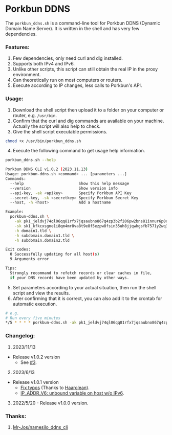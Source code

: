 # Porkbun DDNS

The `porkbun_ddns.sh` is a command-line tool for Porkbun DDNS (Dynamic Domain Name Server). It is written in the shell and has very few dependencies.

### Features:
1. Few dependencies, only need curl and dig installed.
2. Supports both IPv4 and IPv6.
3. Unlike other scripts, this script can still obtain the real IP in the proxy environment.
4. Can theoretically run on most computers or routers.
5. Execute according to IP changes, less calls to Porkbun's API.

### Usage:
1. Download the shell script then upload it to a folder on your computer or router, e.g. `/usr/bin`.
2. Confirm that the curl and dig commands are available on your machine. Actually the script will also help to check.
3. Give the shell script executable permissions.
```bash
chmod +x /usr/bin/porkbun_ddns.sh
```
4. Execute the following command to get usage help information.
```bash
porkbun_ddns.sh --help

Porkbun DDNS CLI v1.0.2 (2023.11.13)
Usage: porkbun-ddns.sh <command> ... [parameters ...]
Commands:
  --help                        Show this help message
  --version                     Show version info
  --api-key, -ak <apikey>       Specify Porkbun API Key
  --secret-key, -sk <secretkey> Specify Porkbun Secret Key
  --host, -h <host>             Add a hostname

Example:
  porkbun-ddns.sh \
    -ak pk1_jeldvj74ql06qq81rfx7jqsaubno867q4zp3b2fi06pw2bns81innur6p0oq3n7s \
    -sk sk1_kfkcxsgne1i8qm4mr8va8t9e8f5ezpw8fsin35uh8jjqwhgsfb7571y2wq3shdgx \
    -h domain1.tld \
    -h subdomain.domain1.tld \
    -h subdomain.domain2.tld

Exit codes:
  0 Successfully updating for all host(s)
  9 Arguments error

Tips:
  Strongly recommand to refetch records or clear caches in file,
  if your DNS records have been updated by other ways.
```
5. Set parameters according to your actual situation, then run the shell script and view the results.
6. After confirming that it is correct, you can also add it to the crontab for automatic execution.
```bash
# e.g.
# Run every five minutes
*/5 * * * * porkbun-ddns.sh -ak pk1_jeldvj74ql06qq81rfx7jqsaubno867q4zp3b2fi06pw2bns81innur6p0oq3n7s -sk sk1_kfkcxsgne1i8qm4mr8va8t9e8f5ezpw8fsin35uh8jjqwhgsfb7571y2wq3shdgx -h domain1.tld -h subdomain.domain1.tld -h subdomain.domain2.tld
```

### Changelog:
1. 2023/11/13
  - Release v1.0.2 version
    - See [#3](https://github.com/zhuwenbing/porkbun-ddns/issues/3).
2. 2023/6/13
  - Release v1.0.1 version
    - [Fix typos](https://github.com/zhuwenbing/porkbun-ddns/pull/2) (Thanks to [Haarolean](https://github.com/Haarolean)).
    - [IP_ADDR_V6: unbound variable on host w/o IPv6](https://github.com/zhuwenbing/porkbun-ddns/issues/1).
3. 2022/5/20 - Release v1.0.0 version.

### Thanks:
1. [Mr-Jos/namesilo_ddns_cli](https://github.com/Mr-Jos/namesilo_ddns_cli)
